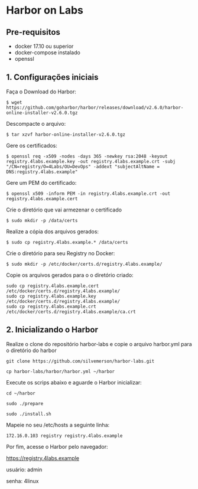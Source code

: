 # Harbor on Labs

## Pre-requisitos

- docker 17.10 ou superior
- docker-compose instalado
- openssl


## 1. Configurações iniciais



Faça o Download do Harbor:

```
$ wget https://github.com/goharbor/harbor/releases/download/v2.6.0/harbor-online-installer-v2.6.0.tgz

```

Descompacte o arquivo:

```
$ tar xzvf harbor-online-installer-v2.6.0.tgz
```

Gere os certificados:

```
$ openssl req -x509 -nodes -days 365 -newkey rsa:2048 -keyout registry.4labs.example.key -out registry.4labs.example.crt -subj "/CN=registry/O=4Labs/OU=DevOps" -addext "subjectAltName = DNS:registry.4labs.example"

```

Gere um PEM do certificado:

```
$ openssl x509 -inform PEM -in registry.4labs.example.crt -out registry.4labs.example.cert
```

Crie o diretório que vai armezenar o certificado

```
$ sudo mkdir -p /data/certs

```

Realize a cópia dos arquivos gerados:

```
$ sudo cp registry.4labs.example.* /data/certs
```

Crie o diretório para seu Registry no Docker:

```
$ sudo mkdir -p /etc/docker/certs.d/registry.4labs.example/

```

Copie os arquivos gerados para o o diretório criado:

```
sudo cp registry.4labs.example.cert /etc/docker/certs.d/registry.4labs.example/
sudo cp registry.4labs.example.key /etc/docker/certs.d/registry.4labs.example/
sudo cp registry.4labs.example.crt /etc/docker/certs.d/registry.4labs.example/ca.crt
```

## 2. Inicializando o Harbor

Realize o clone do repositório harbor-labs e copie o arquivo harbor.yml para o diretório do harbor

```
git clone https://github.com/silvemerson/harbor-labs.git 
```

```
cp harbor-labs/harbor/harbor.yml ~/harbor

```

Execute os scrips abaixo e aguarde o Harbor inicializar:

```
cd ~/harbor
```

```
sudo ./prepare
```

```
sudo ./install.sh
```

Mapeie no seu /etc/hosts a seguinte linha:

```
172.16.0.103 registry registry.4labs.example
```

Por fim, acesse o Harbor pelo navegador:

https://registry.4labs.example

usuário: admin

senha: 4linux
